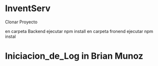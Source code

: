 # InventServ

Clonar Proyecto 

en carpeta Backend ejecutar npm install 
en carpeta fronend ejecutar npm instal

# Iniciacion_de_Log in Brian Munoz